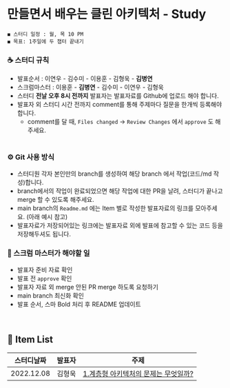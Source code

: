 # 만들면서 배우는 클린 아키텍처 - Study

    ◼︎ 스터디 일정 : 월, 목 10 PM
    ◼︎ 목표: 1주일에 두 챕터 끝내기
    
### ☕️ 스터디 규칙

- 발표순서 : 이연우 - 김수미 - 이용훈 - 김형욱 - **김병연**
- 스크럼마스터 : 이용훈 - **김병연** - 김수미 - 이연우 - 김형욱
- 스터디 **전날 오후 8시 전까지** 발표자는 발표자료를 Github에 업로드 해야 합니다.
- 발표자 외 스터디 시간 전까지 comment를 통해 주제마다 질문을 한개씩 등록해야 합니다.
    - comment를 달 때, `Files changed` → `Review Changes` 에서 `approve` 도 해주세요.
  <br>

### ⚙️ Git 사용 방식

- 스터디원 각자 본인만의 branch를 생성하여 해당 branch 에서 작업(코드/md 작성)합니다.
- branch에서의 작업이 완료되었으면 해당 작업에 대한 PR을 날려, 스터디가 끝나고 merge 할 수 있도록 해주세요.
- main branch의 `Readme.md` 에는 Item 별로 작성한 발표자료의 링크를 모아주세요. (아래 예시 참고)
- 발표자료가 저장되어있는 링크에는 발표자료 외에 발표에 참고할 수 있는 코드 등을 저장해두셔도 됩니다.
  <br>

### 📌 스크럼 마스터가 해야할 일

- 발표자 준비 자료 확인
- 발표 전 `approve` 확인
- 발표자 자료 외 merge 안된 PR merge 하도록 요청하기
- main branch 최신화 확인
- 발표 순서, 스마 Bold 처리 후 README 업데이트

<br>


## 🍄 Item List

|스터디날짜|발표자|주제|
|:---------:|:---:|:---:|
|2022.12.08|김형욱|[1.계층형 아키텍처의 문제는 무엇일까?](https://morning-paprika-8fa.notion.site/ee84e67d9a2c4801b43d5e62fd90979d)|
